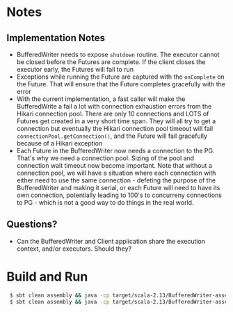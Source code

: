 # Notes

## Implementation Notes
* BufferedWriter needs to expose `shutdown` routine. The executor cannot be closed before the Futures are complete. If
  the client closes the executor early, the Futures will fail to run
* Exceptions while running the Future are captured with the `onComplete` on the Future. That will ensure that the Future
  completes gracefully with the error
* With the current implementation, a fast caller will make the BufferedWrite a fail a lot with connection exhaustion
  errors from the Hikari connection pool. There are only 10 connections and LOTS of Futures get created in a very short
  time span. They will all try to get a connection but eventually the Hikari connection pool timeout will fail
  `connectionPool.getConnection()`, and the Future will fail gracefully because of a Hikari exception
* Each Future in the BufferedWriter now needs a connection to the PG. That's why we need a connection pool. Sizing of
  the pool and connection wait timeout now become important. Note that without a connection pool, we will have a
  situation where each connection with either need to use the same connection - defeting the purpose of the
  BufferedWriter and making it serial, or each Future will need to have its own connection, potentially leading to 100's
  to concurreny connections to PG - which is not a good way to do things in the real world.

## Questions?

* Can the BufferedWriter and Client application share the execution context, and/or executors. Should they?

# Build and Run

```bash
 $ sbt clean assembly && java -cp target/scala-2.13/BufferedWriter-assembly-0.1.0-SNAPSHOT.jar lib.BufferedWriterUnitTest 2>&1  | tee out
 $ sbt clean assembly && java -cp target/scala-2.13/BufferedWriter-assembly-0.1.0-SNAPSHOT.jar BufferedWriterScaleTester 2>&1  | tee out
```

